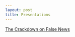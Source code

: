 ```yaml
---
layout: post
title: Presentations
--- 
```

[The Crackdown on False News](http://cdn.rawgit.com/myersj451/FS102-news_presentation-myersj451/master/fake_news2.html#/)
